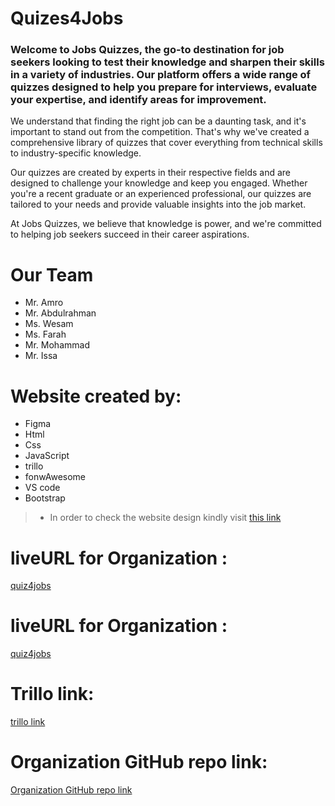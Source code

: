 # Quizes4Jobs
### Welcome to Jobs Quizzes, the go-to destination for job seekers looking to test their knowledge and sharpen their skills in a variety of industries. Our platform offers a wide range of quizzes designed to help you prepare for interviews, evaluate your expertise, and identify areas for improvement.

We understand that finding the right job can be a daunting task, and it's important to stand out from the competition. That's why we've created a comprehensive library of quizzes that cover everything from technical skills to industry-specific knowledge.

Our quizzes are created by experts in their respective fields and are designed to challenge your knowledge and keep you engaged. Whether you're a recent graduate or an experienced professional, our quizzes are tailored to your needs and provide valuable insights into the job market.

At Jobs Quizzes, we believe that knowledge is power, and we're committed to helping job seekers succeed in their career aspirations.

# Our Team

+ Mr. Amro
+ Mr. Abdulrahman
+ Ms. Wesam
+ Ms. Farah
+ Mr. Mohammad
+ Mr. Issa

# Website created by:

+ Figma
+ Html
+ Css
+ JavaScript
+ trillo
+ fonwAwesome
+ VS code
+ Bootstrap

>* In order to check the website design kindly visit [this link](https://www.figma.com/file/01KIUS6NMMtCpUNXnc12SY/Quiz-Project?node-id=37-764&t=SKxRpDyo9d2I1iFE-0)

# liveURL for Organization :
[quiz4jobs](https://group-4-quiz-website.github.io/G4-Quiz-Website/)

# liveURL for Organization :
[quiz4jobs](https://abdalrahman-droubi.github.io/Quiz-Website/)

# Trillo link:
[trillo link](https://trello.com/b/pUsDDPlh/group-4-quiz-webbsite)

# Organization GitHub repo link:
[Organization GitHub repo link](https://github.com/Group-4-Quiz-Website/G4-Quiz-Website.git)
